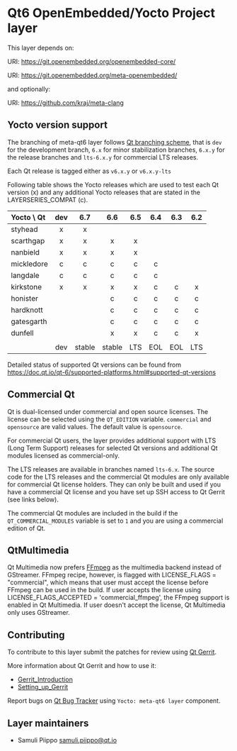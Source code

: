 Qt6 OpenEmbedded/Yocto Project layer
====================================

This layer depends on:

URI: https://git.openembedded.org/openembedded-core/

URI: https://git.openembedded.org/meta-openembedded/

and optionally:

URI: https://github.com/kraj/meta-clang

Yocto version support
---------------------

The branching of meta-qt6 layer follows [Qt branching scheme](https://wiki.qt.io/Branch_Guidelines),
that is `dev` for the development branch, `6.x` for minor stabilization branches,
`6.x.y` for the release branches and `lts-6.x.y` for commercial LTS releases.

Each Qt release is tagged either as `v6.x.y` or `v6.x.y-lts`

Following table shows the Yocto releases which are used to test each
Qt version (x) and any additional Yocto releases that are stated in
the LAYERSERIES_COMPAT (c).

| Yocto \ Qt | dev | 6.7  | 6.6  | 6.5 | 6.4 | 6.3 | 6.2 |
|:---------- |:---:|:----:|:----:|:---:|:---:|:---:|:---:|
| styhead    |  x  |  x   |      |     |     |     |     |
| scarthgap  |  x  |  x   |  x   |  x  |     |     |     |
| nanbield   |  x  |  x   |  x   |  x  |     |     |     |
| mickledore |  c  |  c   |  c   |  c  |  c  |     |     |
| langdale   |  c  |  c   |  c   |  c  |  c  |     |     |
| kirkstone  |  x  |  x   |  x   |  x  |  c  |  c  |  x  |
| honister   |     |      |  c   |  c  |  c  |  c  |  c  |
| hardknott  |     |      |  c   |  c  |  c  |  c  |  c  |
| gatesgarth |     |      |  c   |  c  |  c  |  c  |  c  |
| dunfell    |     |      |  x   |  x  |  c  |  c  |  x  |
|            |     |      |      |     |     |     |     |
|            | dev |stable|stable| LTS | EOL | EOL | LTS |

Detailed status of supported Qt versions can be found from
https://doc.qt.io/qt-6/supported-platforms.html#supported-qt-versions

Commercial Qt
-------------

Qt is dual-licensed under commercial and open source licenses.
The license can be selected using the `QT_EDITION` variable. `commercial` and
`opensource` are valid values. The default value is `opensource`.

For commercial Qt users, the layer provides additional support with LTS
(Long Term Support) releases for selected Qt versions and additional
Qt modules licensed as commercial-only.

The LTS releases are available in branches named `lts-6.x`. The source code
for the LTS releases and the commercial Qt modules are only available for
commercial Qt license holders. They can only be built and used if you have
a commercial Qt license and you have set up SSH access to Qt Gerrit (see links below).

The commercial Qt modules are included in the build if the `QT_COMMERCIAL_MODULES`
variable is set to `1` and you are using a commercial edition of Qt.

QtMultimedia
------------

Qt Multimedia now prefers [FFmpeg][1] as the multimedia backend instead of GStreamer.
FFmpeg recipe, however, is flagged with LICENSE_FLAGS = "commercial", which means
that user must accept the license before FFmpeg can be used in the build. If user
accepts the license using LICENSE_FLAGS_ACCEPTED = 'commercial_ffmpeg', the FFmpeg
support is enabled in Qt Multimedia. If user doesn't accept the license,
Qt Multimedia only uses GStreamer.

[1]: https://doc.qt.io/qt-6/qtmultimedia-index.html#ffmpeg-as-the-default-backend

Contributing
------------

To contribute to this layer submit the patches for review using
[Qt Gerrit](https://codereview.qt-project.org).

More information about Qt Gerrit and how to use it:
 - [Gerrit_Introduction](https://wiki.qt.io/Gerrit_Introduction)
 - [Setting_up_Gerrit](https://wiki.qt.io/Setting_up_Gerrit)

Report bugs on [Qt Bug Tracker](https://bugreports.qt.io) using
`Yocto: meta-qt6 layer` component.

Layer maintainers
-----------------

 - Samuli Piippo <samuli.piippo@qt.io>

